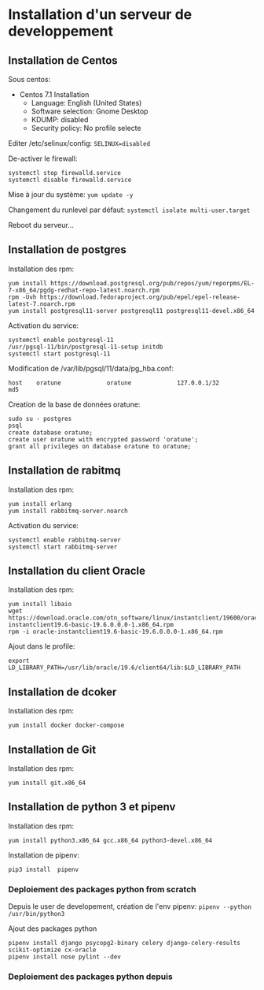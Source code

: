 # Installation d'un serveur de developpement

## Installation de Centos

Sous centos:

- Centos 7.1 Installation
	- Language: English (United States)
	- Software selection: Gnome Desktop
	- KDUMP: disabled
	- Security policy: No profile selecte

Editer /etc/selinux/config:
`SELINUX=disabled`

De-activer le firewall:
```
systemctl stop firewalld.service
systemctl disable firewalld.service
```

Mise à jour du système:
`yum update -y`

Changement du runlevel par défaut:
`systemctl isolate multi-user.target`

Reboot du serveur...

## Installation de postgres

Installation des rpm:
```
yum install https://download.postgresql.org/pub/repos/yum/reporpms/EL-7-x86_64/pgdg-redhat-repo-latest.noarch.rpm
rpm -Uvh https://download.fedoraproject.org/pub/epel/epel-release-latest-7.noarch.rpm
yum install postgresql11-server postgresql11 postgresql11-devel.x86_64
```

Activation du service:
```
systemctl enable postgresql-11
/usr/pgsql-11/bin/postgresql-11-setup initdb
systemctl start postgresql-11
```

Modification de /var/lib/pgsql/11/data/pg_hba.conf:
```
host    oratune             oratune             127.0.0.1/32            md5
```

Creation de la base de données oratune:
```
sudo su - postgres
psql
create database oratune;
create user oratune with encrypted password 'oratune';
grant all privileges on database oratune to oratune;
```

## Installation de rabitmq

Installation des rpm:
```
yum install erlang
yum install rabbitmq-server.noarch
```
Activation du service:
```
systemctl enable rabbitmq-server
systemctl start rabbitmq-server
```

## Installation du client Oracle

Installation des rpm:
```
yum install libaio
wget https://download.oracle.com/otn_software/linux/instantclient/19600/oracle-instantclient19.6-basic-19.6.0.0.0-1.x86_64.rpm
rpm -i oracle-instantclient19.6-basic-19.6.0.0.0-1.x86_64.rpm
```

Ajout dans le profile:
```
export LD_LIBRARY_PATH=/usr/lib/oracle/19.6/client64/lib:$LD_LIBRARY_PATH
```

## Installation de dcoker

Installation des rpm:
```
yum install docker docker-compose
```

## Installation de Git

Installation des rpm:
```
yum install git.x86_64 
```

## Installation de python 3 et pipenv

Installation des rpm:
```
yum install python3.x86_64 gcc.x86_64 python3-devel.x86_64 
```

Installation de pipenv:
```
pip3 install  pipenv
```

### Deploiement des packages python from scratch

Depuis le user de developement, création de l'env pipenv:
`pipenv --python /usr/bin/python3`

Ajout des packages python
```
pipenv install django psycopg2-binary celery django-celery-results scikit-optimize cx-oracle
pipenv install nose pylint --dev
```

### Deploiement des packages python depuis



